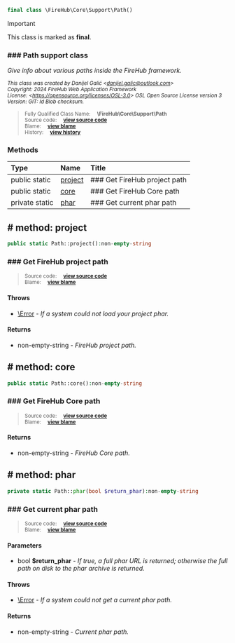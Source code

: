 ```php
final class \FireHub\Core\Support\Path()
```





> [!IMPORTANT]
This class is marked as **final**.





### ### Path support class

_Give info about various paths inside the FireHub framework._

<sub>_This class was created by Danijel Galić &lt;danijel.galic@outlook.com&gt;_</sub><br/><sub>_Copyright: 2024 FireHub Web Application Framework_</sub><br/><sub>_License: &lt;https://opensource.org/licenses/OSL-3.0&gt; OSL Open Source License version 3_</sub><br/><sub>_Version: GIT: $Id$ Blob checksum._</sub>

><sub>Fully Qualified Class Name:  **\FireHub\Core\Support\Path**</sub><br/>
    <sub>Source code:  **[view source code](https://github.com/The-FireHub-Project/Core/blob/develop-pre-alpha-m1/src/support/firehub.Path.php#L30)**</sub><br/>
        <sub>Blame:  **[view blame](https://github.com/The-FireHub-Project/Core/blame/develop-pre-alpha-m1/src/support/firehub.Path.php)**</sub><br/>
        <sub>History:  **[view history](https://github.com/The-FireHub-Project/Core/commits/develop-pre-alpha-m1/src/support/firehub.Path.php)**</sub>


### Methods
| Type | Name | Title |
|:-----|:-----|:------|
|public static |<a href="#project()">project</a>|### Get FireHub project path|
|public static |<a href="#core()">core</a>|### Get FireHub Core path|
|private static |<a href="#phar()">phar</a>|### Get current phar path|

<h2><a name="project()"># method: project</a></h2>

```php
public static Path::project():non-empty-string
```











### ### Get FireHub project path



><sub>Source code:  **[view source code](https://github.com/The-FireHub-Project/Core/blob/develop-pre-alpha-m1/src/support/firehub.Path.php#L44)**</sub><br/>
        <sub>Blame:  **[view blame](https://github.com/The-FireHub-Project/Core/blame/develop-pre-alpha-m1/src/support/firehub.Path.php#L44)**</sub>
#### Throws

* [\Error](./Wiki-Error) - _If a system could not load your project phar._
#### Returns

* non-empty-string - _FireHub project path._
<h2><a name="core()"># method: core</a></h2>

```php
public static Path::core():non-empty-string
```











### ### Get FireHub Core path



><sub>Source code:  **[view source code](https://github.com/The-FireHub-Project/Core/blob/develop-pre-alpha-m1/src/support/firehub.Path.php#L66)**</sub><br/>
        <sub>Blame:  **[view blame](https://github.com/The-FireHub-Project/Core/blame/develop-pre-alpha-m1/src/support/firehub.Path.php#L66)**</sub>
#### Returns

* non-empty-string - _FireHub Core path._
<h2><a name="phar()"># method: phar</a></h2>

```php
private static Path::phar(bool $return_phar):non-empty-string
```











### ### Get current phar path



><sub>Source code:  **[view source code](https://github.com/The-FireHub-Project/Core/blob/develop-pre-alpha-m1/src/support/firehub.Path.php#L84)**</sub><br/>
        <sub>Blame:  **[view blame](https://github.com/The-FireHub-Project/Core/blame/develop-pre-alpha-m1/src/support/firehub.Path.php#L84)**</sub>
#### Parameters

* bool **$return_phar** - _If true, a full phar URL is returned; otherwise the full path on disk to the phar archive is returned._
#### Throws

* [\Error](./Wiki-Error) - _If a system could not get a current phar path._
#### Returns

* non-empty-string - _Current phar path._